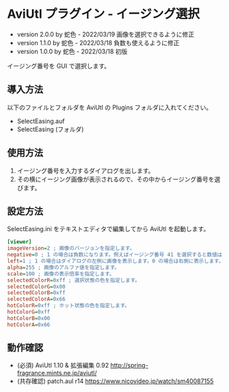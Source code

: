 ﻿# AviUtl プラグイン - イージング選択

* version 2.0.0 by 蛇色 - 2022/03/19 画像を選択できるように修正
* version 1.1.0 by 蛇色 - 2022/03/18 負数も使えるように修正
* version 1.0.0 by 蛇色 - 2022/03/18 初版

イージング番号を GUI で選択します。

## 導入方法

以下のファイルとフォルダを AviUtl の Plugins フォルダに入れてください。
* SelectEasing.auf
* SelectEasing (フォルダ)

## 使用方法

1. イージング番号を入力するダイアログを出します。
2. その横にイージング画像が表示されるので、その中からイージング番号を選びます。

## 設定方法

SelectEasing.ini をテキストエディタで編集してから AviUtl を起動します。

```ini
[viewer]
imageVersion=2 ; 画像のバージョンを指定します。
negative=0 ; 1 の場合は負数になります。例えばイージング番号 41 を選択すると数値は -41 になります。
left=1 ; 1 の場合はダイアログの左側に画像を表示します。0 の場合は右側に表示します。
alpha=255 ; 画像のアルファ値を指定します。
scale=100 ; 画像の表示倍率を指定します。
selectedColorR=0xff ; 選択状態の色を指定します。
selectedColorG=0x00
selectedColorB=0xff
selectedColorA=0x66
hotColorR=0xff ; ホット状態の色を指定します。
hotColorG=0xff
hotColorB=0x00
hotColorA=0x66
```

## 動作確認

* (必須) AviUtl 1.10 & 拡張編集 0.92 http://spring-fragrance.mints.ne.jp/aviutl/
* (共存確認) patch.aul r14 https://www.nicovideo.jp/watch/sm40087155
